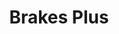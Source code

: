 ---
title: "Brakes Plus"
url: /colorado-springs/brakes-plus-north-nevada-avenue/
shop: Autowerkstatt
---